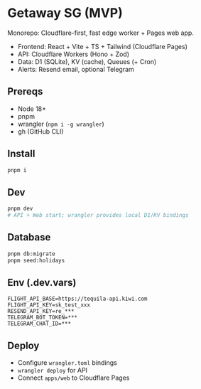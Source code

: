 # Getaway SG (MVP)

Monorepo: Cloudflare-first, fast edge worker + Pages web app.

- Frontend: React + Vite + TS + Tailwind (Cloudflare Pages)
- API: Cloudflare Workers (Hono + Zod)
- Data: D1 (SQLite), KV (cache), Queues (+ Cron)
- Alerts: Resend email, optional Telegram

## Prereqs
- Node 18+
- pnpm
- wrangler (`npm i -g wrangler`)
- gh (GitHub CLI)

## Install
```bash
pnpm i
```

## Dev
```bash
pnpm dev
# API + Web start; wrangler provides local D1/KV bindings
```

## Database
```bash
pnpm db:migrate
pnpm seed:holidays
```

## Env (.dev.vars)
```
FLIGHT_API_BASE=https://tequila-api.kiwi.com
FLIGHT_API_KEY=sk_test_xxx
RESEND_API_KEY=re_***
TELEGRAM_BOT_TOKEN=***
TELEGRAM_CHAT_ID=***
```

## Deploy
- Configure `wrangler.toml` bindings
- `wrangler deploy` for API
- Connect `apps/web` to Cloudflare Pages 